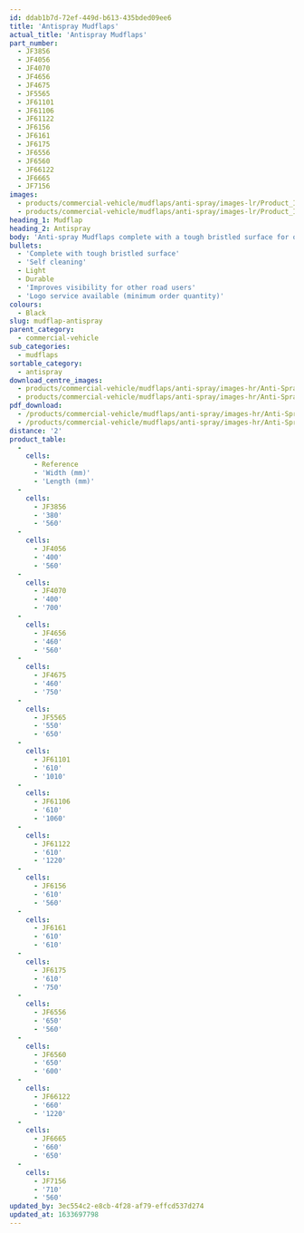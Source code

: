 ```yaml
---
id: ddab1b7d-72ef-449d-b613-435bded09ee6
title: 'Antispray Mudflaps'
actual_title: 'Antispray Mudflaps'
part_number:
  - JF3856
  - JF4056
  - JF4070
  - JF4656
  - JF4675
  - JF5565
  - JF61101
  - JF61106
  - JF61122
  - JF6156
  - JF6161
  - JF6175
  - JF6556
  - JF6560
  - JF66122
  - JF6665
  - JF7156
images:
  - products/commercial-vehicle/mudflaps/anti-spray/images-lr/Product_Image_776x776_(518x518_focus_area)-Anti-Spray_01.jpg
  - products/commercial-vehicle/mudflaps/anti-spray/images-lr/Product_Image_776x776_(518x518_focus_area)-Anti-Spray_02.jpg
heading_1: Mudflap
heading_2: Antispray
body: 'Anti-spray Mudflaps complete with a tough bristled surface for optimised spray suppression.'
bullets:
  - 'Complete with tough bristled surface'
  - 'Self cleaning'
  - Light
  - Durable
  - 'Improves visibility for other road users'
  - 'Logo service available (minimum order quantity)'
colours:
  - Black
slug: mudflap-antispray
parent_category:
  - commercial-vehicle
sub_categories:
  - mudflaps
sortable_category:
  - antispray
download_centre_images:
  - products/commercial-vehicle/mudflaps/anti-spray/images-hr/Anti-Spray_01.jpg
  - products/commercial-vehicle/mudflaps/anti-spray/images-hr/Anti-Spray_02.jpg
pdf_download:
  - /products/commercial-vehicle/mudflaps/anti-spray/images-hr/Anti-Spray_01.jpg
  - /products/commercial-vehicle/mudflaps/anti-spray/images-hr/Anti-Spray_02.jpg
distance: '2'
product_table:
  -
    cells:
      - Reference
      - 'Width (mm)'
      - 'Length (mm)'
  -
    cells:
      - JF3856
      - '380'
      - '560'
  -
    cells:
      - JF4056
      - '400'
      - '560'
  -
    cells:
      - JF4070
      - '400'
      - '700'
  -
    cells:
      - JF4656
      - '460'
      - '560'
  -
    cells:
      - JF4675
      - '460'
      - '750'
  -
    cells:
      - JF5565
      - '550'
      - '650'
  -
    cells:
      - JF61101
      - '610'
      - '1010'
  -
    cells:
      - JF61106
      - '610'
      - '1060'
  -
    cells:
      - JF61122
      - '610'
      - '1220'
  -
    cells:
      - JF6156
      - '610'
      - '560'
  -
    cells:
      - JF6161
      - '610'
      - '610'
  -
    cells:
      - JF6175
      - '610'
      - '750'
  -
    cells:
      - JF6556
      - '650'
      - '560'
  -
    cells:
      - JF6560
      - '650'
      - '600'
  -
    cells:
      - JF66122
      - '660'
      - '1220'
  -
    cells:
      - JF6665
      - '660'
      - '650'
  -
    cells:
      - JF7156
      - '710'
      - '560'
updated_by: 3ec554c2-e8cb-4f28-af79-effcd537d274
updated_at: 1633697798
---
```

